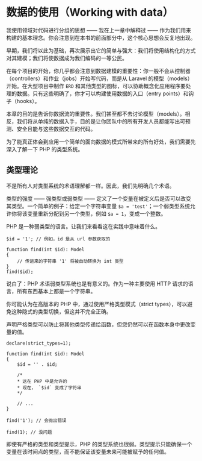 # 数据的使用（Working with data）

我使用领域对代码进行分组的思想 —— 我在上一章中解释过 —— 作为我们用来构建的基本理念。你会注意到在本书的前面部分中，这个核心思想会反复地出现。


早期，我们将以此为基础，再次展示出它的简单与强大：我们将使用结构化的方式对其建模；我们将使数据成为我们编码的一等公民。

在每个项目的开始，你几乎都会注意到数据建模的重要性：你一般不会从控制器（controllers）和作业（jobs）开始写代码，而是从 Laravel 的模型（models）开始。在大型项目中制作 `ERD` 和其他类型的图标，可以协助概念化应用程序要处理的数据。只有这些明确了，你才可以构建使用数据的入口（entry points）和钩子（hooks）。

本章的目的是告诉你数据流的重要性。我们甚至都不去讨论模型（models）。相反，我们将从单纯的数据入手，目的是让你团队中的所有开发人员都能写出可预测、安全且能与这些数据交互的代码。


为了能真正体会到应用一个简单的面向数据的模式所带来的所有好处，我们需要先深入了解一下 PHP 的类型系统。

## 类型理论

不是所有人对类型系统的术语理解都一样。因此，我们先明确几个术语。


类型的强度 —— 强类型或弱类型 —— 定义了一个变量在被定义后是否可以改变其类型。一个简单的例子：给定一个字符串变量 `$a = 'test'`；一个弱类型系统允许你将该变量重新分配到另一个类型，例如 `$a = 1`，变成一个整数。

PHP 是一种弱类型的语言。让我们来看看这在实践中意味着什么。

```
$id = '1'; // 例如，id 是从 url 参数获取的

function find(int $id): Model
{
    // 传进来的字符串 '1' 将被自动转换为 int 类型
}
find($id);
```

说白了：PHP 术语弱类型系统也是有意义的。作为一种主要使用 HTTP 请求的语言，所有东西基本上都是一个字符串。

你可能认为在高版本的 PHP 中，通过使用严格类型模式（strict types），可以避免这种隐式的类型切换，但这并不完全正确。

声明严格类型可以防止将其他类型传递给函数，但您仍然可以在函数本身中更改变量的值。

```
declare(strict_types=1);

function find(int $id): Model
{
    $id = '' . $id;

    /*
    * 这在 PHP 中是允许的
    * 现在， `$id` 变成了字符串
    */

    // ...
}

find('1'); // 会抛出错误

find(1); // 没问题
```

即使有严格的类型和类型提示，PHP 的类型系统也很弱。类型提示只能确保一个变量在该时间点的类型，而不能保证该变量未来可能被赋予的任何值。

